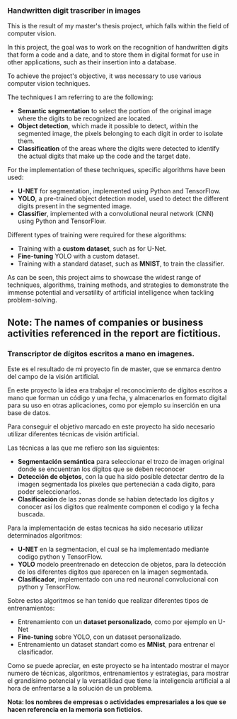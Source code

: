 ### Handwritten digit trascriber in images
This is the result of my master's thesis project, which falls within the field of computer vision.

In this project, the goal was to work on the recognition of handwritten digits that form a code and a date, and to store them in digital format for use in other applications, such as their insertion into a database.

To achieve the project's objective, it was necessary to use various computer vision techniques.

The techniques I am referring to are the following:

- **Semantic segmentation** to select the portion of the original image where the digits to be recognized are located.
- **Object detection**, which made it possible to detect, within the segmented image, the pixels belonging to each digit in order to isolate them.
- **Classification** of the areas where the digits were detected to identify the actual digits that make up the code and the target date.
  
For the implementation of these techniques, specific algorithms have been used:

- **U-NET** for segmentation, implemented using Python and TensorFlow.
- **YOLO**, a pre-trained object detection model, used to detect the different digits present in the segmented image.
- **Classifier**, implemented with a convolutional neural network (CNN) using Python and TensorFlow.
  
Different types of training were required for these algorithms:

- Training with a **custom dataset**, such as for U-Net.
- **Fine-tuning** YOLO with a custom dataset.
- Training with a standard dataset, such as **MNIST**, to train the classifier.
  
As can be seen, this project aims to showcase the widest range of techniques, algorithms, training methods, and strategies to demonstrate the immense potential and versatility of artificial intelligence when tackling problem-solving.


**Note: The names of companies or business activities referenced in the report are fictitious.**
--------------------------------------------------------------------------------------------------------------

### Transcriptor de dígitos escritos a mano en imagenes.

Este es el resultado de mi proyecto fin de master, que se enmarca dentro del campo de la visión artificial. 

En este proyecto la idea era trabajar el reconocimiento de dígitos escritos a mano que forman un código y una fecha, y almacenarlos en formato digital para su uso en otras aplicaciones, como por ejemplo su inserción en una base de datos. 

Para conseguir el objetivo marcado en este proyecto ha sido necesario utilizar diferentes técnicas de visión artificial.

Las técnicas a las que me refiero son las siguientes:
- **Segmentación semántica** para seleccionar el trozo de imagen original donde se encuentran los dígitos que se deben reconocer
- **Detección de objetos**, con la que ha sido posible detectar dentro de la imagen segmentada los pixeles que pertenecián a cada digito, para poder seleccionarlos.
- **Clasificación** de las zonas donde se habian detectado los digitos y conocer así los digitos que realmente componen el codigo y la fecha buscada.

Para la implementación de estas tecnicas ha sido necesario utilizar determinados algoritmos:
- **U-NET** en la segmentacion, el cual se ha implementado mediante codigo python y TensorFlow. 
- **YOLO**  modelo preentrenado en deteccion de objetos, para la detección de los diferentes digitos que aparecen en la imagen segmentada. 
- **Clasificador**, implementado con una red neuronal convolucional con python y  TensorFlow.

Sobre estos algoritmos se han tenido que realizar diferentes tipos de entrenamientos:
- Entrenamiento con un **dataset personalizado**, como por ejemplo en U-Net
- **Fine-tuning** sobre YOLO, con un dataset personalizado.
- Entrenamiento un dataset standart como es **MNist**, para entrenar el clasificador.

Como se puede apreciar, en este proyecto se ha intentado mostrar el mayor numero de técnicas, algoritmos, entrenamientos y estrategias, para mostrar el grandísimo potencial y la versatilidad que tiene la inteligencia artificial a al hora de enfrentarse a la solución de un problema.


**Nota: los nombres de empresas o actividades empresariales a los que se hacen referencia en la memoria son ficticios.**
